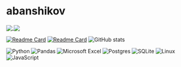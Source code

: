 # abanshikov

<div>
    <div>
        <a href="https://github.com/abanshikov/python">
            <img align="center" src="https://github-readme-stats.vercel.app/api/pin/?username=abanshikov&repo=python" />
        </a>
        <a href="https://github.com/abanshikov/excel">
            <img align="center" src="https://github-readme-stats.vercel.app/api/pin/?username=abanshikov&repo=excel" />
        </a>
    </div>
    <div>
    </div>
</div>


[![Readme Card](https://github-readme-stats.vercel.app/api/pin/?username=abanshikov&repo=python)](https://github.com/abanshikov/python)
[![Readme Card](https://github-readme-stats.vercel.app/api/pin/?username=abanshikov&repo=excel)](https://github.com/abanshikov/excel)
![GitHub stats](https://github-readme-stats.vercel.app/api/top-langs?username=abanshikov&exclude_repo=sites&hide=vim+script&show_icons=true&theme=github_dark)


![Python](https://img.shields.io/badge/python-3670A0?style=for-the-badge&logo=python&logoColor=ffdd54)
![Pandas](https://img.shields.io/badge/pandas-%23150458.svg?style=for-the-badge&logo=pandas&logoColor=white)
![Microsoft Excel](https://img.shields.io/badge/Microsoft_Excel-217346?style=for-the-badge&logo=microsoft-excel&logoColor=white)
![Postgres](https://img.shields.io/badge/postgres-%23316192.svg?style=for-the-badge&logo=postgresql&logoColor=white)
![SQLite](https://img.shields.io/badge/sqlite-%2307405e.svg?style=for-the-badge&logo=sqlite&logoColor=white)
![Linux](https://img.shields.io/badge/Linux-FCC624?style=for-the-badge&logo=linux&logoColor=black)
![JavaScript](https://img.shields.io/badge/javascript-%23323330.svg?style=for-the-badge&logo=javascript&logoColor=%23F7DF1E)
